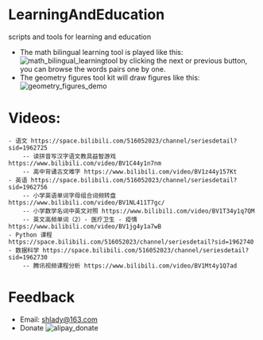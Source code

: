 # LearningAndEducation
scripts and tools for learning and education
- The math bilingual learning tool is played like this:
![math_bilingual_learningtool](https://user-images.githubusercontent.com/98576100/151508329-ceaffd40-4081-45ad-b701-8a8818eada74.png)
  by clicking the next or previous button, you can browse the words pairs one by one.
- The geometry figures tool kit will draw figures like this:
![geometry_figures_demo](https://user-images.githubusercontent.com/98576100/152724490-60062c0e-e5b6-4b1e-bceb-041caa3934be.png)

 # Videos:
	- 语文 https://space.bilibili.com/516052023/channel/seriesdetail?sid=1962725
		-- 读拼音写汉字语文教具益智游戏 https://www.bilibili.com/video/BV1C44y1n7nm
		-- 高中背诵古文难字 https://www.bilibili.com/video/BV1z44y157Kt
	- 英语 https://space.bilibili.com/516052023/channel/seriesdetail?sid=1962756
		-- 小学英语单词字母组合词频转盘 https://www.bilibili.com/video/BV1NL411T7gc/
		-- 小学数学名词中英文对照 https://www.bilibili.com/video/BV1T34y1q7QM
		-- 英文高频单词（2）- 医疗卫生 - 疫情 https://www.bilibili.com/video/BV1jg4y1a7wB
	- Python 课程 https://space.bilibili.com/516052023/channel/seriesdetail?sid=1962740	
	- 数据科学 https://space.bilibili.com/516052023/channel/seriesdetail?sid=1962730
		-- 腾讯视频课程分析 https://www.bilibili.com/video/BV1Mt4y1Q7ad
    
# Feedback
- Email: shlady@163.com
- Donate
![alipay_donate](https://user-images.githubusercontent.com/98576100/152724420-e3d4cad0-19b8-47ea-8df0-eb5abaf4dad9.jpg)
